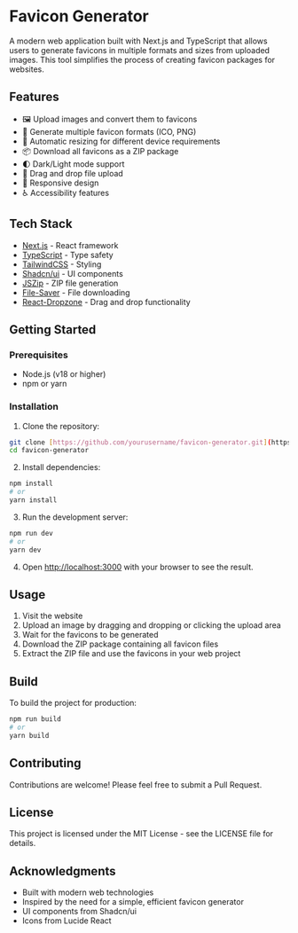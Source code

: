 # Favicon Generator

A modern web application built with Next.js and TypeScript that allows users to generate favicons in multiple formats and sizes from uploaded images. This tool simplifies the process of creating favicon packages for websites.

## Features

- 🖼️ Upload images and convert them to favicons
- 🎨 Generate multiple favicon formats (ICO, PNG)
- 📏 Automatic resizing for different device requirements
- 📦 Download all favicons as a ZIP package
- 🌓 Dark/Light mode support
- 🎯 Drag and drop file upload
- 📱 Responsive design
- ♿ Accessibility features

## Tech Stack

- [Next.js](https://nextjs.org/) - React framework
- [TypeScript](https://www.typescriptlang.org/) - Type safety
- [TailwindCSS](https://tailwindcss.com/) - Styling
- [Shadcn/ui](https://ui.shadcn.com/) - UI components
- [JSZip](https://stuk.github.io/jszip/) - ZIP file generation
- [File-Saver](https://github.com/eligrey/FileSaver.js/) - File downloading
- [React-Dropzone](https://react-dropzone.js.org/) - Drag and drop functionality

## Getting Started

### Prerequisites

- Node.js (v18 or higher)
- npm or yarn

### Installation

1. Clone the repository:
```bash
git clone [https://github.com/yourusername/favicon-generator.git](https://github.com/mericcaglar/favicon-generator)
cd favicon-generator
```

2. Install dependencies:
```bash
npm install
# or
yarn install
```

3. Run the development server:
```bash
npm run dev
# or
yarn dev
```

4. Open [http://localhost:3000](http://localhost:3000) with your browser to see the result.

## Usage

1. Visit the website
2. Upload an image by dragging and dropping or clicking the upload area
3. Wait for the favicons to be generated
4. Download the ZIP package containing all favicon files
5. Extract the ZIP file and use the favicons in your web project

## Build

To build the project for production:

```bash
npm run build
# or
yarn build
```

## Contributing

Contributions are welcome! Please feel free to submit a Pull Request.

## License

This project is licensed under the MIT License - see the LICENSE file for details.

## Acknowledgments

- Built with modern web technologies
- Inspired by the need for a simple, efficient favicon generator
- UI components from Shadcn/ui
- Icons from Lucide React
